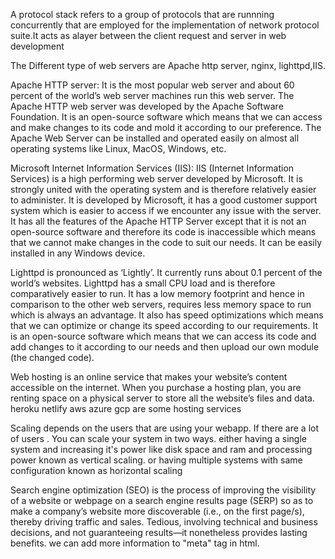 A protocol stack refers to a group of protocols that are runnning concurrently that are employed for the implementation of network protocol suite.It acts as alayer between the client request and server in web development

The Different type of web servers are Apache http server, nginx, lighttpd,IIS.

Apache HTTP server: It is the most popular web server and about 60 percent of the world’s web server machines run this web server. The Apache HTTP web server was developed by the Apache Software Foundation. It is an open-source software which means that we can access and make changes to its code and mold it according to our preference. The Apache Web Server can be installed and operated easily on almost all operating systems like Linux, MacOS, Windows, etc.

Microsoft Internet Information Services (IIS): IIS (Internet Information Services) is a high performing web server developed by Microsoft. It is strongly united with the operating system and is therefore relatively easier to administer. It is developed by Microsoft, it has a good customer support system which is easier to access if we encounter any issue with the server. It has all the features of the Apache HTTP Server except that it is not an open-source software and therefore its code is inaccessible which means that we cannot make changes in the code to suit our needs. It can be easily installed in any Windows device. 

Lighttpd is pronounced as ‘Lightly’. It currently runs about 0.1 percent of the world’s websites. Lighttpd has a small CPU load and is therefore comparatively easier to run. It has a low memory footprint and hence in comparison to the other web servers, requires less memory space to run which is always an advantage. It also has speed optimizations which means that we can optimize or change its speed according to our requirements. It is an open-source software which means that we can access its code and add changes to it according to our needs and then upload our own module (the changed code).



Web hosting is an online service that makes your website’s content accessible on the internet. When you purchase a hosting plan, you are renting space on a physical server to store all the website’s files and data.
heroku netlify aws azure gcp are some hosting services

Scaling depends on the users that are using your webapp. If there are a lot of users . You can scale your system in two ways. either having a single system and increasing it's power like disk space and ram and processing power known as vertical scaling. or having multiple systems with same configuration known as horizontal scaling

Search engine optimization (SEO) is the process of improving the visibility of a website or webpage on a search engine results page (SERP) so as to make a company’s website more discoverable (i.e., on the first page/s), thereby driving traffic and sales. Tedious, involving technical and business decisions, and not guaranteeing results—it nonetheless provides lasting benefits.
we can add more information to "meta" tag in html.